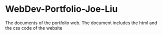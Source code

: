 # WebDev-Portfolio-Joe-Liu
The documents of the portfolio web. The document includes the html and the css code of the website
